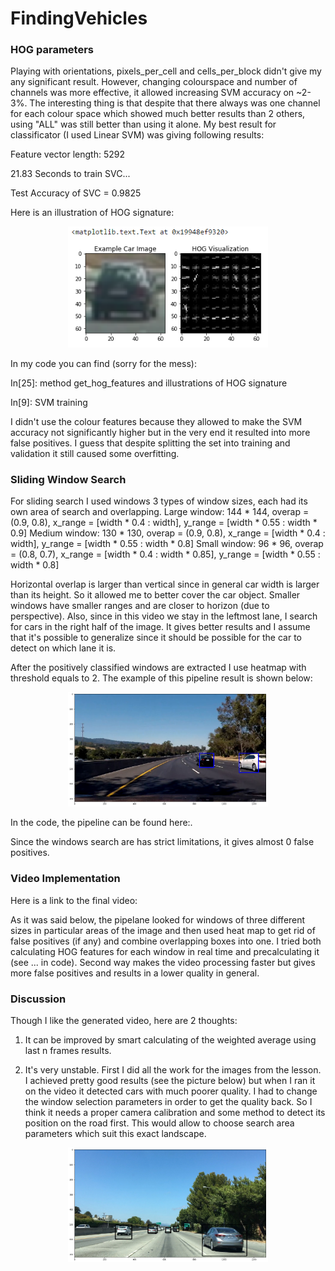# FindingVehicles

### HOG parameters

Playing with orientations, pixels_per_cell and cells_per_block didn't give my any significant result. However, changing colourspace and number of channels was more effective, it allowed increasing SVM accuracy on ~2-3%. The interesting thing is that despite that there always was one channel for each colour space which showed much better results than 2 others, using "ALL" was still better than using it alone. My best result for classificator (I used Linear SVM) was giving following results:

Feature vector length: 5292

21.83 Seconds to train SVC...

Test Accuracy of SVC =  0.9825

Here is an illustration of HOG signature:

<p align="center">
    <img src="explain2.png" width="320" alt="simulator" />
</p>

In my code you can find (sorry for the mess):

In[25]: method get_hog_features and illustrations of HOG signature

In[9]: SVM training

I didn't use the colour features because they allowed to make the SVM accuracy not significantly higher but in the very end it resulted into more false positives. I guess that despite splitting the set into training and validation it still caused some overfitting.

### Sliding Window Search

For sliding search I used windows 3 types of window sizes, each had its own area of search and overlapping.
Large window: 144 * 144, overap = (0.9, 0.8), x_range = [width * 0.4 : width], y_range = [width * 0.55 : width * 0.9]
Medium window: 130 * 130, overap = (0.9, 0.8), x_range = [width * 0.4 : width], y_range = [width * 0.55 : width * 0.8]
Small window: 96 * 96, overap = (0.8, 0.7), x_range = [width * 0.4 : width * 0.85], y_range = [width * 0.55 : width * 0.8]

Horizontal overlap is larger than vertical since in general car width is larger than its height. So it allowed me to better cover the car object. Smaller windows have smaller ranges and are closer to horizon (due to perspective). Also, since in this video we stay in the leftmost lane, I search for cars in the right half of the image. It gives better results and I assume that it's possible to generalize since it should be possible for the car to detect on which lane it is.

After the positively classified windows are extracted I use heatmap with threshold equals to 2. The example of this pipeline result is shown below:

<p align="center">
    <img src="explain3.png" width="320" alt="simulator" />
</p>

In the code, the pipeline can be found here:.

Since the windows search are has strict limitations, it gives almost 0 false positives.

### Video Implementation

Here is a link to the final video:

As it was said below, the pipelane looked for windows of three different sizes in particular areas of the image and then used heat map to get rid of false positives (if any) and combine overlapping boxes into one. I tried both calculating HOG features for each window in real time and precalculating it (see ... in code). Second way makes the video processing faster but gives more false positives and results in a lower quality in general.

### Discussion

Though I like the generated video, here are 2 thoughts:

1. It can be improved by smart calculating of the weighted average using last n frames results.

2. It's very unstable. First I did all the work for the images from the lesson. I achieved pretty good results (see the picture below) but when I ran it on the video it detected cars with much poorer quality. I had to change the window selection parameters in order to get the quality back. So I think it needs a proper camera calibration and some method to detect its position on the road first. This would allow to choose search area parameters which suit this exact landscape.

<p align="center">
    <img src="explain6.png" width="320" alt="simulator" />
</p>
